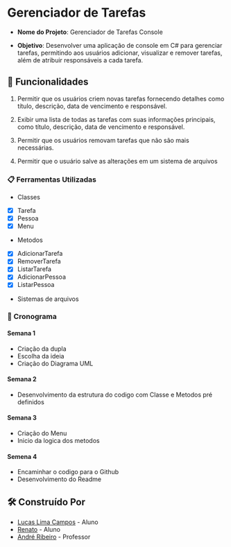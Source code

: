 ﻿
# Gerenciador de Tarefas

- **Nome do Projeto**: Gerenciador de Tarefas Console

- **Objetivo**: Desenvolver uma aplicação de console em C# para gerenciar tarefas, permitindo aos usuários adicionar, visualizar e remover tarefas, além de atribuir responsáveis a cada tarefa.

## 🚀 Funcionalidades

1. Permitir que os usuários criem novas tarefas fornecendo detalhes como título, descrição, data de vencimento e responsável.

2. Exibir uma lista de todas as tarefas com suas informações principais, como título, descrição, data de vencimento e responsável.

3. Permitir que os usuários removam tarefas que não são mais necessárias.

4. Permitir que o usuário salve as alterações em um sistema de arquivos


### 📋 Ferramentas Utilizadas

- Classes

- [x] Tarefa
- [x] Pessoa
- [x] Menu

- Metodos

- [x] AdicionarTarefa
- [x] RemoverTarefa
- [x] ListarTarefa
- [x] AdicionarPessoa
- [x] ListarPessoa

- Sistemas de arquivos

### 🔧 Cronograma

#### Semana 1
- Criação da dupla
- Escolha da ideia 
- Criação do Diagrama UML

#### Semana 2
- Desenvolvimento da estrutura do codigo com Classe e Metodos pré definidos

#### Semana 3 
- Criação do Menu
- Inicio da logica dos metodos

#### Semena 4
- Encaminhar o codigo para o Github
- Desenvolvimento do Readme

## 🛠️ Construído Por

* [Lucas Lima Campos](https://github.com/LucaoCode) - Aluno
* [Renato](https://github.com/Renatolucaas) - Aluno
* [André Ribeiro](https://github.com/ribeiro-ucl) - Professor



